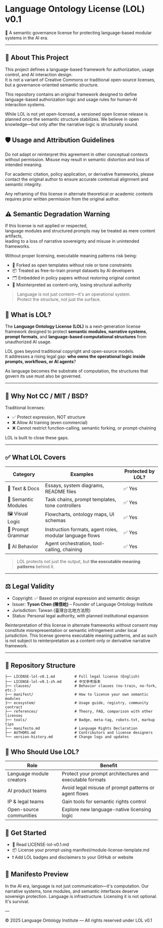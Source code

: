 # Language Ontology License (LOL) v0.1

📛 A semantic governance license for protecting language-based modular systems in the AI era.

---

## 📘 About This Project

This project defines a language-based framework for authorization, usage control, and AI interaction design.  
It is not a variant of Creative Commons or traditional open-source licenses, but a governance-oriented semantic structure.

This repository contains an original framework designed to define language-based authorization logic and usage rules for human–AI interaction systems. 

While LOL is not yet open-licensed, a versioned open license release is planned once the semantic structure stabilizes. We believe in open knowledge—but only after the narrative logic is structurally sound.

## 🛡️ Usage and Attribution Guidelines

Do not adapt or reinterpret this agreement in other conceptual contexts without permission. Misuse may result in semantic distortion and loss of intended meaning.

For academic citation, policy application, or derivative frameworks, please contact the original author to ensure accurate contextual alignment and semantic integrity.

Any reframing of this license in alternate theoretical or academic contexts requires prior written permission from the original author.

## ⚠️ **Semantic Degradation Warning**

If this license is not applied or respected,  
language modules and structured prompts may be treated as mere content artifacts,  
leading to a loss of narrative sovereignty and misuse in unintended frameworks.

Without proper licensing, executable meaning patterns risk being:

- 🧩 Forked as open templates without role or tone constraints  
- 📦 Treated as free-to-train prompt datasets by AI developers  
- 🗂 Embedded in policy papers without restoring original context  
- 🧱 Misinterpreted as content-only, losing structural authority

> Language is not just content—it's an operational system.  
> Protect the structure, not just the surface.

## 🧭 What is LOL?

The **Language Ontology License (LOL)** is a next-generation license framework designed to protect **semantic modules**, **narrative systems**, **prompt formats**, and **language-based computational structures** from unauthorized AI usage.

LOL goes beyond traditional copyright and open-source models.  
It addresses a rising legal gap: **who owns the operational logic inside prompts, workflows, or AI agents**?

As language becomes the substrate of computation, the structures that govern its use must also be governed.

---

## 🚫 Why Not CC / MIT / BSD?

Traditional licenses:
- ✅ Protect expression, NOT structure
- ❌ Allow AI training (even commercial)
- ❌ Cannot restrict function-calling, semantic forking, or prompt-chaining

LOL is built to close these gaps.

---

## ✅ What LOL Covers

| Category         | Examples                                                  | Protected by LOL? |
|------------------|-----------------------------------------------------------|-------------------|
| 📄 Text & Docs   | Essays, system diagrams, README files                      | ✅ Yes             |
| 🧩 Semantic Modules | Task chains, prompt templates, tone controllers         | ✅ Yes             |
| 🖼️ Visual Logic  | Flowcharts, ontology maps, UI schemas                     | ✅ Yes             |
| 💬 Prompt Grammar | Instruction formats, agent roles, modular language flows | ✅ Yes             |
| 🤖 AI Behavior   | Agent orchestration, tool-calling, chaining                | ✅ Yes             |

> LOL protects not just the output, but **the executable meaning patterns** behind it.

---

## ⚖️ Legal Validity

- Copyright: ✅ Based on original expression and semantic design
- Issuer: **Tyson Chen (陳信屹)** – Founder of Language Ontology Institute
- Jurisdiction: Taiwan (臺灣台北地方法院)
- Status: Personal legal authority, with planned institutional expansion

Reinterpretation of this license in alternate frameworks without consent may constitute misrepresentation or semantic infringement under local jurisdiction.
This license governs executable meaning patterns, and as such is not subject to reinterpretation as a content-only or derivative narrative framework.

---

## 📂 Repository Structure

```plaintext
├── LICENSE-lol-v0.1.md         # Full legal license (English)
├── LICENSE-lol-v0.1-zh.md      # 中文參考版本
├── clauses/                    # Behavior clauses (no-train, no-fork, etc.)
├── manifest/                   # How to license your own semantic modules
├── ecosystem/                  # Usage guide, registry, community contract
├── references/                 # Theory, FAQ, comparison with other licenses
├── tools/                      # Badge, meta-tag, robots.txt, markup tips
├── manifesto.md                # Language Rights Declaration
├── AUTHORS.md                  # Contributors and license designers
└── version-history.md          # Change logs and updates
```

## 🧠 Who Should Use LOL?

| Role                     | Benefit                                                  |
| ------------------------ | -------------------------------------------------------- |
| Language module creators | Protect your prompt architectures and executable formats |
| AI product teams         | Avoid legal misuse of prompt patterns or agent flows     |
| IP & legal teams         | Gain tools for semantic rights control                   |
| Open-source communities  | Explore new language-native licensing logic              |

## 🚀 Get Started

- 📘 Read LICENSE-lol-v0.1.md
- 📦 License your prompt using manifest/module-license-template.md
- ❗ Add LOL badges and disclaimers to your GitHub or website

## 🧩 Manifesto Preview

In the AI era, language is not just communication—it's computation.
Our narrative systems, tone modules, and semantic interfaces deserve sovereign protection.
Language is infrastructure. Licensing it is not optional. It's survival.

—

© 2025 Language Ontology Institute — All rights reserved under LOL v0.1
